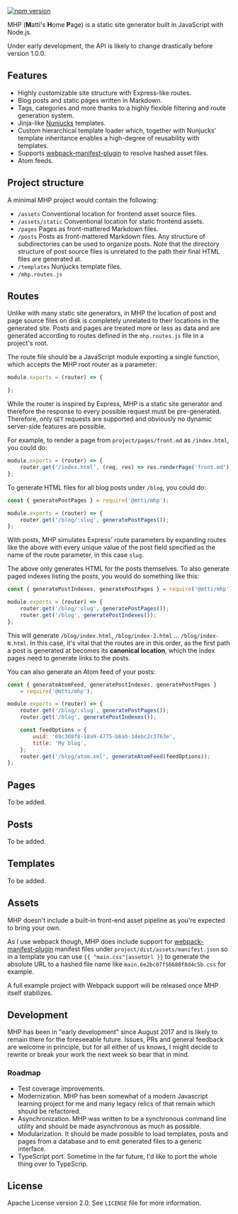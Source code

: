 [![npm version](https://badge.fury.io/js/%40mtti%2Fmhp.svg)](https://badge.fury.io/js/%40mtti%2Fmhp)

MHP (**M**atti's **H**ome **P**age) is a static site generator built in JavaScript with Node.js.

Under early development, the API is likely to change drastically before version 1.0.0.

## Features

* Highly customizable site structure with Express-like routes.
* Blog posts and static pages written in Markdown.
* Tags, categories and more thanks to a highly flexible filtering and route generation system.
* Jinja-like [Nunjucks](https://mozilla.github.io/nunjucks/) templates.
* Custom hierarchical template loader which, together with Nunjucks' template inheritance enables a high-degree of reusability with templates.
* Supports [webpack-manifest-plugin](https://www.npmjs.com/package/webpack-manifest-plugin) to resolve hashed asset files.
* Atom feeds.

## Project structure

A minimal MHP project would contain the following:

* `/assets` Conventional location for frontend asset source files.
* `/assets/static` Conventional location for static frontend assets.
* `/pages` Pages as front-mattered Markdown files.
* `/posts` Posts as front-mattered Markdown files. Any structure of subdirectories can be used to organize posts. Note that the directory structure of post source files is unrelated to the path their final HTML files are generated at.
* `/templates` Nunjucks template files.
* `/mhp.routes.js`

## Routes

Unlike with many static site generators, in MHP the location of post and page source files on disk is completely unrelated to their locations in the generated site. Posts and pages are treated more or less as data and are generated according to routes defined in the `mhp.routes.js` file in a project's root.

The route file should be a JavaScript module exporting a single function, which accepts the MHP root router as a parameter:

```javascript
module.exports = (router) => {

};
```

While the router is inspired by Express, MHP is a static site generator and therefore the response to every possible request must be pre-generated. Therefore, only `GET` requests are supported and obviously no dynamic server-side features are possible.

For example, to render a page from `project/pages/front.md` as `/index.html`, you could do:

```javascript
module.exports = (router) => {
    router.get('/index.html', (req, res) => res.renderPage('front.md'));
};
```

To generate HTML files for all blog posts under `/blog`, you could do:

```javascript
const { generatePostPages } = require('@mtti/mhp');

module.exports = (router) => {
    router.get('/blog/:slug', generatePostPages());
};
```

With posts, MHP simulates Express' route parameters by expanding routes like the above with every unique value of the post field specified as the name of the route parameter, in this case `slug`.

The above only generates HTML for the posts themselves. To also generate paged indexes listing the posts, you would do something like this:

```javascript
const { generatePostIndexes, generatePostPages } = require('@mtti/mhp');

module.exports = (router) => {
    router.get('/blog/:slug', generatePostPages());
    router.get('/blog', generatePostIndexes());
};
```

This will generate `/blog/index.html`, `/blog/index-2.html` ... `/blog/index-N.html`. In this case, it's vital that the routes are in this order, as the first path a post is generated at becomes its **canonical location**, which the index pages need to generate links to the posts.

You can also generate an Atom feed of your posts:

```javascript
const { generateAtomFeed, generatePostIndexes, generatePostPages }
    = require('@mtti/mhp');

module.exports = (router) => {
    router.get('/blog/:slug', generatePostPages());
    router.get('/blog', generatePostIndexes());

    const feedOptions = {
        uuid: '69c308f8-18a9-4775-b6ab-34ebc2c3763e',
        title: 'My blog',
    };
    router.get('/blog/atom.xml', generateAtomFeed(feedOptions));
};
```

## Pages

To be added.

## Posts

To be added.

## Templates

To be added.

## Assets

MHP doesn't include a built-in front-end asset pipeline as you're expected to bring your own.

As I use webpack though, MHP does include support for [webpack-manifest-plugin](https://www.npmjs.com/package/webpack-manifest-plugin) manifest files under `project/dist/assets/manifest.json` so in a template you can use `{{ "main.css"|assetUrl }}` to generate the absolute URL to a hashed file name like `main.6e2bc07f56680f8d4c5b.css` for example.

A full example project with Webpack support will be released once MHP itself stabilizes.

## Development

MHP has been in "early development" since August 2017 and is likely to remain there for the foreseeable future. Issues, PRs and general feedback are welcome in principle, but for all either of us knows, I might decide to rewrite or break your work the next week so bear that in mind.

### Roadmap

* Test coverage improvements.
* Modernization. MHP has been somewhat of a modern Javascript learning project for me and many legacy relics of that remain which should be refactored.
* Asynchronization. MHP was written to be a synchronous command line utility and should be made asynchronous as much as possible.
* Modularization. It should be made possible to load templates, posts and pages from a database and to emit generated files to a generic interface.
* TypeScript port. Sometime in the far future, I'd like to port the whole thing over to TypeScrip.

## License

Apache License version 2.0. See `LICENSE` file for more information.

